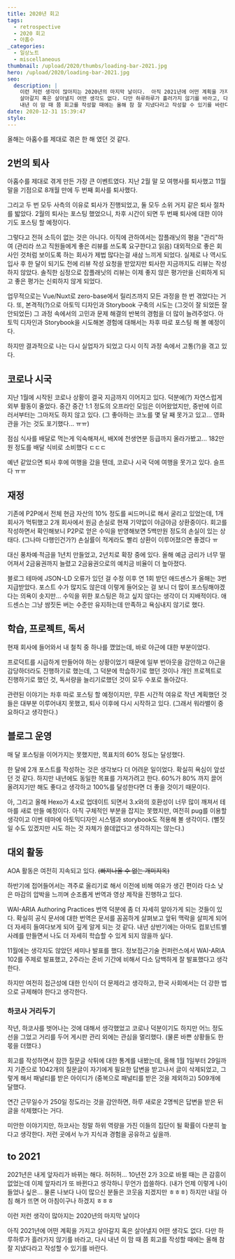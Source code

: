 ```yaml
---
title: 2020년 회고
tags:
  - retrospective
  - 2020 회고
  - 아홉수
_categories:
  - 일상노트
  - miscellaneous
thumbnail: /upload/2020/thumbs/loading-bar-2021.jpg
hero: /upload/2020/loading-bar-2021.jpg
seo:
  description: |
    이런 저런 생각이 많아지는 2020년의 마지막 날이다.  아직 2021년에 어떤 계획을 가지고
    살아갈지 혹은 살아낼지 어떤 생각도 없다. 다만 하루하루가 흘러가지 않기를 바라고, 다시
    내년 이 맘 때 쯤 회고를 작성할 때에는 올해 참 잘 지냈다라고 작성할 수 있기를 바란다.
date: 2020-12-31 15:39:47
style:
---
```



올해는 아홉수를 제대로 겪은 한 해 였던 것 같다.

## 2번의 퇴사

아홉수를 제대로 겪게 만든 가장 큰 이벤트였다.
지난 2월 말 모 여행사를 퇴사했고 11월 말을 기점으로 8개월 만에 두 번째 회사를 퇴사했다.

그리고 두 번 모두 사측의 이유로 퇴사가 진행되었고, 둘 모두 소위 거지 같은 퇴사 절차를 밟았다.
2월의 퇴사는 포스팅 했었으니, 차후 시간이 되면 두 번째 퇴사에 대한 이야기도 포스팅 할 예정이다.

그렇다고 전혀 소득이 없는 것은 아니다.
이직에 관하여서는 잡플래닛의 평을 "관리"하여 (관리라 쓰고 직원들에게 좋은 리뷰를 쓰도록
요구한다고 읽음) 대외적으로 좋은 회사인 것처럼 보이도록 하는 회사가 제법 많다는걸 새삼 느끼게
되었다. 실제로 나 역시도 입사 후 한 달이 되기도 전에 리뷰 작성 요청을 받았지만 퇴사한
지금까지도 리뷰는 작성하지 않았다. 솔직한 심정으로 잡플래닛의 리뷰는 이제 좋지 않은 평가만을
신뢰하게 되고 좋은 평가는 신뢰하지 않게 되었다.

업무적으로는 Vue/Nuxt로 zero-base에서 릴리즈까지 모든 과정을 한 번 겪었다는 거다.
또, 본격적(?)으로 아토믹 디자인과 Storybook 구축의 시도는 (그것이 잘 되었든 잘 안되었든)
그 과정 속에서의 고민과 문제 해결의 반복의 경험을 더 많이 늘려주었다. 아토믹 디자인과
Storybook을 시도해본 경험에 대해서는 차후 따로 포스팅 해 볼 예정이다.

하지만 결과적으로 나는 다시 실업자가 되었고 다시 이직 과정 속에서 고통(?)을 겪고 있다.

## 코로나 시국

지난 1월에 시작된 코로나 상황이 결국 지금까지 이어지고 있다. 덕분에(?) 자연스럽게 외부 활동이
줄었다. 중간 중간 1:1 정도의 오프라인 모임은 이어왔었지만, 중반에 이르러서부터는 그마저도
하지 않고 있다. (그 좋아하는 코노를 몇 달 째 못가고 있고... 영화관을 가는 것도 포기했다... ㅠㅠ)

점심 식사를 배달로 먹는게 익숙해져서, 배X에 천생연분 등급까지 올라가봤고...
182만원 정도를 배달 식비로 소비했다 ㄷㄷㄷ

예년 같았으면 퇴사 후에 여행을 갔을 텐데, 코로나 시국 덕에 여행을 못가고 있다. 슬프다 ㅠㅠ

## 재정

기존에 P2P에서 전체 현금 자산의 10% 정도를 씨드머니로 해서 굴리고 있었는데, 1개 회사가
먹튀했고 2개 회사에서 원금 손실로 현재 기약없이 야금야금 상환중이다.
회고를 작성하면서 확인해보니 P2P로 얻은 수익을 반영해보면 5백만원 정도의 손실이 있는 상태다.
(그나마 다행인건가?) 손실률이 적게라도 빨리 상환이 이루어졌으면 좋겠다 ㅠ

대신 풍차예·적금을 1년치 만들었고, 2년치로 확장 중에 있다. 올해 예금 금리가 너무 떨어져서
2금융권까지 늘렸고 2금융권으로의 예치금 비율이 더 높아졌다.

블로그 테마에 JSON-LD 오류가 있던 걸 수정 이후 연 1회 받던 애드센스가 올해는 3번 지급받았다.
포스트 수가 많지도 않은데 이렇게 들어오는 걸 보니 더 많이 포스팅해야겠다는 의욕이 솟지만...
수익을 위한 포스팅은 하고 싶지 않다는 생각이 더 지배적이다. 애드센스는 그냥 쌈짓돈 버는 수준만
유지하는데 만족하고 욕심내지 않기로 했다.

## 학습, 프로젝트, 독서

현재 회사에 들어와서 내 철칙 중 하나를 깼었는데, 바로 야근에 대한 부분이었다.

프로덕트를 시급하게 만들어야 하는 상황이었기 때문에 일부 번아웃을 감안하고 야근을 감당하더라도
진행하기로 했는데, 그 덕분에 학습하기로 했던 것이나 개인 프로젝트로 진행하기로 했던 것, 독서량을
늘리기로했던 것이 모두 수포로 돌아갔다.

관련된 이야기는 차후 따로 포스팅 할 예정이지만, 무튼 시간적 여유로 작년 계획했던 것들은 대부분
이루어내지 못했고, 퇴사 이후에 다시 시작하고 있다. (그래서 워라밸이 중요하다고 생각한다.)

## 블로그 운영

매 달 포스팅을 이어가지는 못했지만,  목표치의 60% 정도는 달성했다.

한 달에 2개 포스트를 작성하는 것은 생각보다 더 어려운 일이었다. 확실히 욕심이 앞섰던 것 같다.
하지만 내년에도 동일한 목표를 가져가려고 한다. 60%가 80% 까지 끌어올려지기만 해도 좋다고
생각하고 100%를 달성한다면 더 좋을 것이기 때문이다.

아, 그리고 올해 Hexo가 4.x로 업데이트 되면서 3.x와의 호환성이 너무 많이 깨져서 테마를 새로
만들 예정이다. 아직 구체적인 부분을 잡지는 못했지만, 여전히 pug를 이용할 생각이고 이번 테마에
아토믹디자인 시스템과 storybook도 적용해 볼 생각이다. (뻘짓일 수도 있겠지만 시도 하는 것
자체가 쓸데없다고 생각하지는 않는다.)

## 대외 활동

AOA 활동은 여전히 지속되고 있다. ~~(빠져나올 수 없는 개미지옥)~~

하반기에 접어들어서는 격주로 올리기로 해서 이전에 비해 여유가 생긴 편이라 다소 낮은 마감의
압박을 느끼며 순조롭게 번역과 영상 제작을 진행하고 있다.

WAI-ARIA Authoring Practices 번역 덕분에 좀 더 자세히 알아가게 되는 것들이 있다. 확실히
공식 문서에 대한 번역은 문서를 꼼꼼하게 살펴보고 앞뒤 맥락을 살피게 되어 더 자세히 들여다보게
되어 깊게 알게 되는 것 같다. 내년 상반기에는 아마도 컴포넌트별 사례를 만들면서 나도 더 자세히
학습할 수 있게 되지 않을까 싶다.

11월에는 생각지도 않았던 세미나 발표를 했다.
정보접근기술 컨퍼런스에서 WAI-ARIA 102를 주제로 발표했고, 2주라는 준비 기간에 비해서 다소
담백하게 잘 발표했다고 생각한다.

하지만 여전히 접근성에 대한 인식이 더 문제라고 생각하고, 한국 사회에서는 더 강한 법으로
규제해야 한다고 생각한다.

### 하코사 거리두기

작년, 하코사를 벗어나는 것에 대해서 생각했었고 코로나 덕분이기도 하지만 어느 정도 선을 그었고
거리를 두어 게시판 관리 외에는 관심을 멀리했다. (물론 바쁜 상황들도 한 몫을 더했다.)

회고를 작성하면서 잠깐 질문글 삭튀에 대한 통계를 내봤는데, 올해 1월 1일부터 29일까지
기준으로 1042개의 질문글이 자기에게 필요한 답변을 받고나서 글이 삭제되었고, 그렇게 해서
패널티를 받은 아이디가 (중복으로 패널티를 받은 것을 제외하고) 509개에 달했다.

연간 근무일수가 250일 정도라는 것을 감안하면, 하루 새로운 2명씩은 답변을 받은 뒤 글을
삭제했다는 거다.

미안한 이야기지만, 하코사는 정말 하위 역량을 가진 이들의 집단이 될 확률이 다분히 높다고
생각한다. 저런 곳에서 누가 지식과 경험을 공유하고 싶을까.

## to 2021

2021년은 내게 앞자리가 바뀌는 해다. 허허허...
10년전 2가 3으로 바뀔 때는 큰 감흥이 없었는데 이제 앞자리가 또 바뀐다고 생각하니 무언가
씁쓸하다. (내가 언제 이렇게 나이들었나 싶은... 물론 나보다 나이 많으신 분들은 코웃음 치겠지만
ㅎㅎㅎ)
하지만 내일 아침 해가 뜨면 어 아침이구나 하겠지 ㅎㅎㅎ

이런 저런 생각이 많아지는 2020년의 마지막 날이다

아직 2021년에 어떤 계획을 가지고 살아갈지 혹은 살아낼지 어떤 생각도 없다.
다만 하루하루가 흘러가지 않기를 바라고, 다시 내년 이 맘 때 쯤 회고를 작성할 때에는 올해 참
잘 지냈다라고 작성할 수 있기를 바란다.
